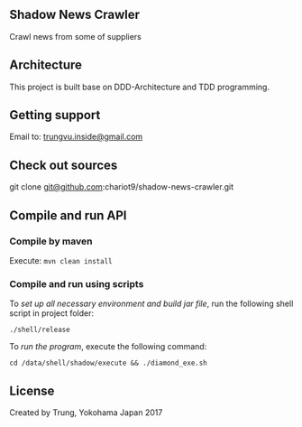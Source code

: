 ## Shadow News Crawler
Crawl news from some of suppliers
## Architecture 
This project is built base on DDD-Architecture and TDD programming.
## Getting support
Email to: trungvu.inside@gmail.com
## Check out sources
git clone git@github.com:chariot9/shadow-news-crawler.git
## Compile and run API
### Compile by maven
Execute: `mvn clean install`  
### Compile and run using scripts
To _set up all necessary environment and build jar file_, run the following shell script in project folder:

`./shell/release`

To _run the program_, execute the following command:

`cd /data/shell/shadow/execute && ./diamond_exe.sh`

## License
Created by Trung, Yokohama Japan 2017 
